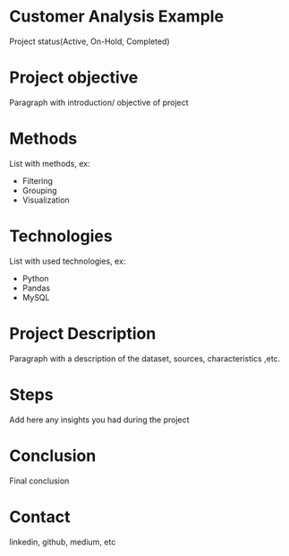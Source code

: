 # Customer Analysis Example

  Project status(Active, On-Hold, Completed)
# Project objective

  Paragraph with introduction/ objective of project
# Methods

  List with methods, ex:
  - Filtering
  - Grouping
  - Visualization
# Technologies 

  List with used technologies, ex:
  - Python
  - Pandas
  - MySQL
# Project Description

  Paragraph with a description of the dataset, sources, characteristics ,etc.

# Steps
  Add here any insights you had during the project

# Conclusion
  Final conclusion
  
# Contact
  linkedin, github, medium, etc 
  